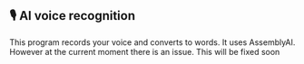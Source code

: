 ## 🎙️ AI voice recognition

This program records your voice and converts to words. It uses AssemblyAI. However at the current moment there is an issue. This will be fixed soon


